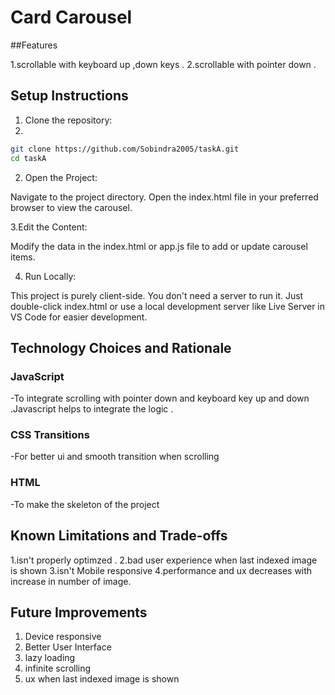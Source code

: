 # Card Carousel 

##Features 

1.scrollable with keyboard up ,down keys .
2.scrollable with pointer down .

## Setup Instructions

1. Clone the repository:
2. 
```bash
git clone https://github.com/Sobindra2005/taskA.git
cd taskA
```

2. Open the Project:
   
Navigate to the project directory.
Open the index.html file in your preferred browser to view the carousel.

3.Edit the Content:

Modify the data in the index.html or app.js file to add or update carousel items.

4. Run Locally:
   
This project is purely client-side. You don't need a server to run it. Just double-click index.html or use a local development server like Live Server in VS Code for easier development.

## Technology Choices and Rationale

###  JavaScript

-To integrate scrolling with pointer down and keyboard key up and down .Javascript helps to integrate the logic .

### CSS Transitions

-For better ui and smooth transition when scrolling 

### HTML

-To make the skeleton of the project 

## Known Limitations and Trade-offs

1.isn't properly optimzed .
2.bad user experience when last indexed image is shown 
3.isn't Mobile responsive 
4.performance and ux decreases with increase in number of image.

## Future Improvements

1. Device responsive
2. Better User Interface
3. lazy loading
4. infinite scrolling
5. ux when last indexed image is shown 

